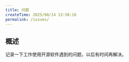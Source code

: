 ```yaml
---
title: 问题
createTime: 2025/08/14 13:50:16
permalink: /issues/
---
```


## 概述

记录一下工作使用开源软件遇到的问题，以后有时间再解决。
